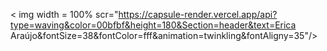 < img width = 100% scr="https://capsule-render.vercel.app/api?type=waving&color=00bfbf&height=180&Section=header&text=Erica Araújo&fontSize=38&fontColor=fff&animation=twinkling&fontAligny=35"/>

